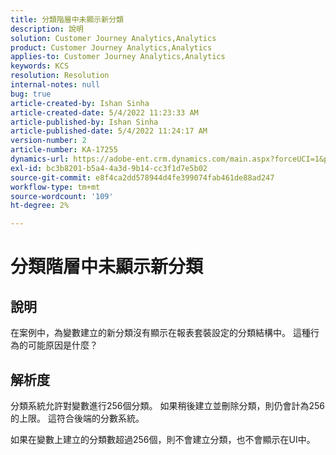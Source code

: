 ```yaml
---
title: 分類階層中未顯示新分類
description: 說明
solution: Customer Journey Analytics,Analytics
product: Customer Journey Analytics,Analytics
applies-to: Customer Journey Analytics,Analytics
keywords: KCS
resolution: Resolution
internal-notes: null
bug: true
article-created-by: Ishan Sinha
article-created-date: 5/4/2022 11:23:33 AM
article-published-by: Ishan Sinha
article-published-date: 5/4/2022 11:24:17 AM
version-number: 2
article-number: KA-17255
dynamics-url: https://adobe-ent.crm.dynamics.com/main.aspx?forceUCI=1&pagetype=entityrecord&etn=knowledgearticle&id=8489a29c-9ccb-ec11-a7b5-6045bd00db25
exl-id: bc3b8201-b5a4-4a3d-9b14-cc3f1d7e5b02
source-git-commit: e8f4ca2dd578944d4fe399074fab461de88ad247
workflow-type: tm+mt
source-wordcount: '109'
ht-degree: 2%

---
```


# 分類階層中未顯示新分類

## 說明


在案例中，為變數建立的新分類沒有顯示在報表套裝設定的分類結構中。 這種行為的可能原因是什麼？


## 解析度


分類系統允許對變數進行256個分類。 如果稍後建立並刪除分類，則仍會計為256的上限。 這符合後端的分數系統。

如果在變數上建立的分類數超過256個，則不會建立分類，也不會顯示在UI中。
